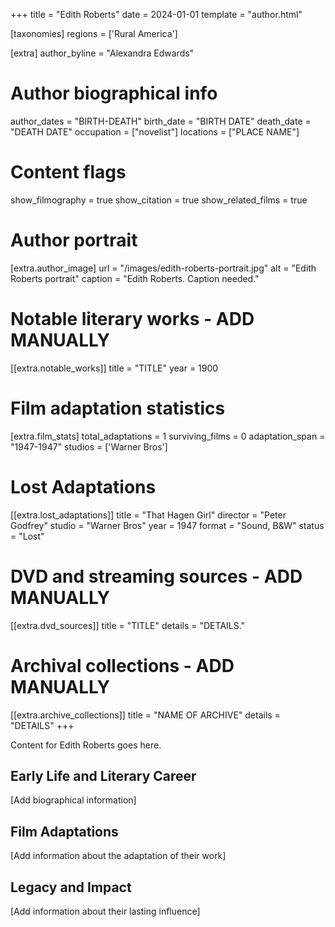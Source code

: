 +++
title = "Edith Roberts"
date = 2024-01-01
template = "author.html"

[taxonomies]
regions = ['Rural America']

[extra]
author_byline = "Alexandra Edwards"

# Author biographical info
author_dates = "BIRTH-DEATH"
birth_date = "BIRTH DATE"
death_date = "DEATH DATE"
occupation = ["novelist"]
locations = ["PLACE NAME"]

# Content flags
show_filmography = true
show_citation = true
show_related_films = true

# Author portrait
[extra.author_image]
url = "/images/edith-roberts-portrait.jpg"
alt = "Edith Roberts portrait"
caption = "Edith Roberts. Caption needed."

# Notable literary works - ADD MANUALLY
[[extra.notable_works]]
title = "TITLE"
year = 1900

# Film adaptation statistics
[extra.film_stats]
total_adaptations = 1
surviving_films = 0
adaptation_span = "1947-1947"
studios = ['Warner Bros']
# Lost Adaptations
[[extra.lost_adaptations]]
title = "That Hagen Girl"
director = "Peter Godfrey"
studio = "Warner Bros"
year = 1947
format = "Sound, B&W"
status = "Lost"


# DVD and streaming sources - ADD MANUALLY
[[extra.dvd_sources]]
title = "TITLE"
details = "DETAILS."

# Archival collections - ADD MANUALLY
[[extra.archive_collections]]
title = "NAME OF ARCHIVE"
details = "DETAILS"
+++

Content for Edith Roberts goes here. 

## Early Life and Literary Career

[Add biographical information]

## Film Adaptations

[Add information about the adaptation of their work]

## Legacy and Impact

[Add information about their lasting influence]
